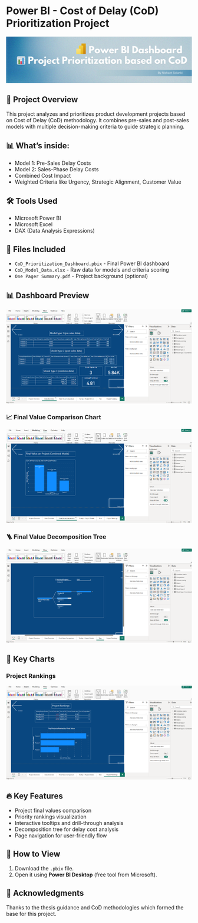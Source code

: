 # Power BI - Cost of Delay (CoD) Prioritization Project


![Project Banner](./Banner.png)

## 📘 Project Overview
This project analyzes and prioritizes product development projects based on Cost of Delay (CoD) methodology. 
It combines pre-sales and post-sales models with multiple decision-making criteria to guide strategic planning.

## 📊 What’s inside:
- Model 1: Pre-Sales Delay Costs
- Model 2: Sales-Phase Delay Costs
- Combined Cost Impact
- Weighted Criteria like Urgency, Strategic Alignment, Customer Value

## 🛠️ Tools Used
- Microsoft Power BI
- Microsoft Excel
- DAX (Data Analysis Expressions)

## 📂 Files Included
- `CoD_Prioritization_Dashboard.pbix` - Final Power BI dashboard
- `CoD_Model_Data.xlsx` - Raw data for models and criteria scoring
- `One Pager Summary.pdf` - Project background (optional)

## 📊 Dashboard Preview
![Dashboard Screenshot](./Data_overview.png)

### 📈 Final Value Comparison Chart
![Final Value Comparison Chart](./chart_final_value_comparison.png)

### 🪜 Final Value Decomposition Tree
![Final Value Decomposition Tree](./final_value_tree.png)

## 🎯 Key Charts
### Project Rankings
![Project Rankings](./chart_project_ranking.png)

## 🔥 Key Features
- Project final values comparison
- Priority rankings visualization
- Interactive tooltips and drill-through analysis
- Decomposition tree for delay cost analysis
- Page navigation for user-friendly flow

## 🚀 How to View
1. Download the `.pbix` file.
2. Open it using **Power BI Desktop** (free tool from Microsoft).



## 🙌 Acknowledgments
Thanks to the thesis guidance and CoD methodologies which formed the base for this project.
